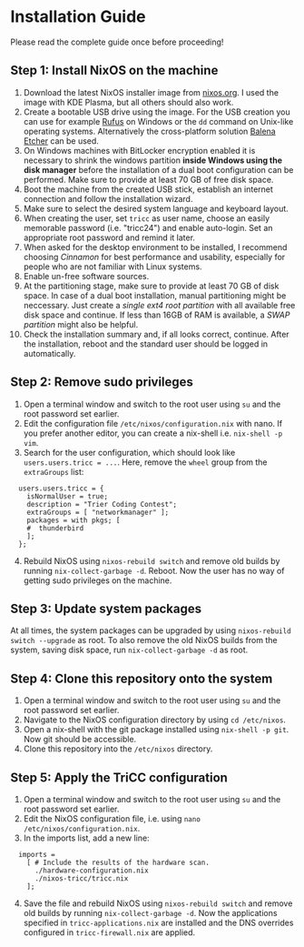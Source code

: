 # Installation Guide
Please read the complete guide once before proceeding!
## Step 1: Install NixOS on the machine
1. Download the latest NixOS installer image from [nixos.org](https://nixos.org/download/). I used the image with KDE Plasma, but all others should also work.
2. Create a bootable USB drive using the image. For the USB creation you can use for example [Rufus](https://rufus.ie) on Windows or the `dd` command on Unix-like operating systems. Alternatively the cross-platform solution [Balena Etcher](https://etcher.balena.io) can be used.
3. On Windows machines with BitLocker encryption enabled it is necessary to shrink the windows partition **inside Windows using the disk manager** before the installation of a dual boot configuration can be performed. Make sure to provide at least 70 GB of free disk space.
4. Boot the machine from the created USB stick, establish an internet connection and follow the installation wizard.
5. Make sure to select the desired system language and keyboard layout.
6. When creating the user, set `tricc` as user name, choose an easily memorable password (i.e. "tricc24") and enable auto-login. Set an appropriate root password and remind it later.
7. When asked for the desktop environment to be installed, I recommend choosing *Cinnamon* for best performance and usability, especially for people who are not familiar with Linux systems.
8. Enable un-free software sources.
9. At the partitioning stage, make sure to provide at least 70 GB of disk space. In case of a dual boot installation, manual partitioning might be neccessary. Just create a *single ext4 root partition* with all available free disk space and continue. If less than 16GB of RAM is available, a *SWAP partition* might also be helpful.
10. Check the installation summary and, if all looks correct, continue. After the installation, reboot and the standard user should be logged in automatically.

## Step 2: Remove sudo privileges
1. Open a terminal window and switch to the root user using `su` and the root password set earlier.
2. Edit the configuration file `/etc/nixos/configuration.nix` with nano. If you prefer another editor, you can create a nix-shell i.e. `nix-shell -p vim`.
3. Search for the user configuration, which should look like `users.users.tricc = ...`. Here, remove the `wheel` group from the `extraGroups` list:
```
  users.users.tricc = {
    isNormalUser = true;
    description = "Trier Coding Contest";
    extraGroups = [ "networkmanager" ];
    packages = with pkgs; [
    #  thunderbird
    ];
  };
```
4. Rebuild NixOS using `nixos-rebuild switch` and remove old builds by running `nix-collect-garbage -d`. Reboot. Now the user has no way of getting sudo privileges on the machine.

## Step 3: Update system packages
At all times, the system packages can be upgraded by using `nixos-rebuild switch --upgrade` as root. To also remove the old NixOS builds from the system, saving disk space, run `nix-collect-garbage -d` as root. 

## Step 4: Clone this repository onto the system
1. Open a terminal window and switch to the root user using `su` and the root password set earlier.
3. Navigate to the NixOS configuration directory by using `cd /etc/nixos`.
4. Open a nix-shell with the git package installed using `nix-shell -p git`. Now git should be accessible.
5. Clone this repository into the `/etc/nixos` directory.

## Step 5: Apply the TriCC configuration
1. Open a terminal window and switch to the root user using `su` and the root password set earlier.
2. Edit the NixOS configuration file, i.e. using `nano /etc/nixos/configuration.nix`.
3. In the imports list, add a new line: 
```
  imports =
    [ # Include the results of the hardware scan.
      ./hardware-configuration.nix
      ./nixos-tricc/tricc.nix
    ];
```
4. Save the file and rebuild NixOS using `nixos-rebuild switch` and remove old builds by running `nix-collect-garbage -d`. Now the applications specified in `tricc-applications.nix` are installed and the DNS overrides configured in `tricc-firewall.nix` are applied.
